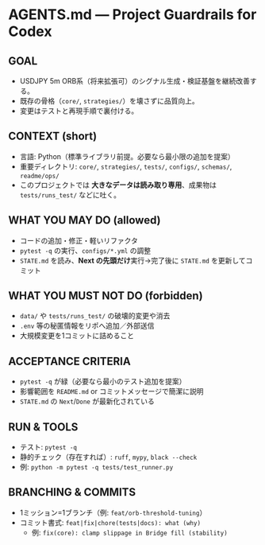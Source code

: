 # AGENTS.md — Project Guardrails for Codex

## GOAL
- USDJPY 5m ORB系（将来拡張可）のシグナル生成・検証基盤を継続改善する。
- 既存の骨格（`core/`, `strategies/`）を壊さずに品質向上。
- 変更はテストと再現手順で裏付ける。

## CONTEXT (short)
- 言語: Python（標準ライブラリ前提。必要なら最小限の追加を提案）
- 重要ディレクトリ: `core/`, `strategies/`, `tests/`, `configs/`, `schemas/`, `readme/ops/`
- このプロジェクトでは **大きなデータは読み取り専用**、成果物は `tests/runs_test/` などに吐く。

## WHAT YOU MAY DO (allowed)
- コードの追加・修正・軽いリファクタ
- `pytest -q` の実行、`configs/*.yml` の調整
- `STATE.md` を読み、**Next の先頭だけ**実行→完了後に `STATE.md` を更新してコミット

## WHAT YOU MUST NOT DO (forbidden)
- `data/` や `tests/runs_test/` の破壊的変更や消去
- `.env` 等の秘匿情報をリポへ追加／外部送信
- 大規模変更を1コミットに詰めること

## ACCEPTANCE CRITERIA
- `pytest -q` が緑（必要なら最小のテスト追加を提案）
- 影響範囲を `README.md` or コミットメッセージで簡潔に説明
- `STATE.md` の `Next`/`Done` が最新化されている

## RUN & TOOLS
- テスト: `pytest -q`
- 静的チェック（存在すれば）: `ruff`, `mypy`, `black --check`
- 例: `python -m pytest -q tests/test_runner.py`

## BRANCHING & COMMITS
- 1ミッション=1ブランチ（例: `feat/orb-threshold-tuning`）
- コミット書式: `feat|fix|chore(tests|docs): what (why)`
  - 例: `fix(core): clamp slippage in Bridge fill (stability)`

